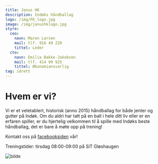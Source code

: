 ```yaml
---
title: Janus HK
description: Indøks håndballag
logo: /img/FK_logo.jpg
image: /img/janushklogo.jpg
styre:
  ceo:
    navn: Maren Larsen
    mail: tlf. 916 49 220
    tittel: Leder
  cto:
    navn: Emilie Bakke-Jakobsen
    mail: tlf. 414 99 925
    tittel: Økonomiansvarlig
tag: idrett
---
```


# Hvem er vi?

Vi er et veletablert, historisk (anno 2015) håndballag for både jenter og gutter på Indøk. Om du aldri har tatt på en ball i hele ditt liv eller er en erfaren spiller, er du hjertelig velkommen til å spille med Indøks beste håndballag, det er bare å møte opp på trening!

Kontakt oss på [facebooksiden](https://www.facebook.com/janushk/) vår!

Treningstider: tirsdag 08:00-09:00 på SiT Gløshaugen

![bilde](/img/janushk.jpg)
